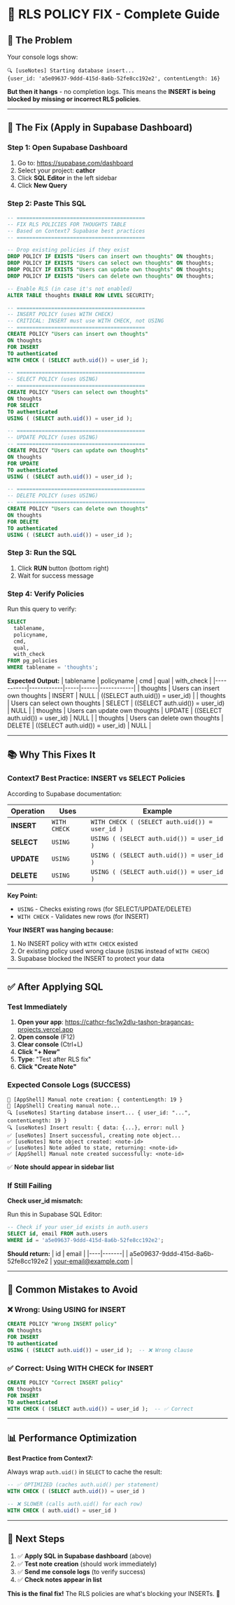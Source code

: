 # 🔧 RLS POLICY FIX - Complete Guide

## 🐛 The Problem

Your console logs show:
```
🔍 [useNotes] Starting database insert...
{user_id: 'a5e09637-9ddd-415d-8a6b-52fe8cc192e2', contentLength: 16}
```

**But then it hangs** - no completion logs. This means the **INSERT is being blocked by missing or incorrect RLS policies**.

---

## 🎯 The Fix (Apply in Supabase Dashboard)

### Step 1: Open Supabase Dashboard

1. Go to: https://supabase.com/dashboard
2. Select your project: **cathcr**
3. Click **SQL Editor** in the left sidebar
4. Click **New Query**

### Step 2: Paste This SQL

```sql
-- =========================================
-- FIX RLS POLICIES FOR THOUGHTS TABLE
-- Based on Context7 Supabase best practices
-- =========================================

-- Drop existing policies if they exist
DROP POLICY IF EXISTS "Users can insert own thoughts" ON thoughts;
DROP POLICY IF EXISTS "Users can select own thoughts" ON thoughts;
DROP POLICY IF EXISTS "Users can update own thoughts" ON thoughts;
DROP POLICY IF EXISTS "Users can delete own thoughts" ON thoughts;

-- Enable RLS (in case it's not enabled)
ALTER TABLE thoughts ENABLE ROW LEVEL SECURITY;

-- =========================================
-- INSERT POLICY (uses WITH CHECK)
-- CRITICAL: INSERT must use WITH CHECK, not USING
-- =========================================
CREATE POLICY "Users can insert own thoughts"
ON thoughts
FOR INSERT
TO authenticated
WITH CHECK ( (SELECT auth.uid()) = user_id );

-- =========================================
-- SELECT POLICY (uses USING)
-- =========================================
CREATE POLICY "Users can select own thoughts"
ON thoughts
FOR SELECT
TO authenticated
USING ( (SELECT auth.uid()) = user_id );

-- =========================================
-- UPDATE POLICY (uses USING)
-- =========================================
CREATE POLICY "Users can update own thoughts"
ON thoughts
FOR UPDATE
TO authenticated
USING ( (SELECT auth.uid()) = user_id );

-- =========================================
-- DELETE POLICY (uses USING)
-- =========================================
CREATE POLICY "Users can delete own thoughts"
ON thoughts
FOR DELETE
TO authenticated
USING ( (SELECT auth.uid()) = user_id );
```

### Step 3: Run the SQL

1. Click **RUN** button (bottom right)
2. Wait for success message

### Step 4: Verify Policies

Run this query to verify:

```sql
SELECT
  tablename,
  policyname,
  cmd,
  qual,
  with_check
FROM pg_policies
WHERE tablename = 'thoughts';
```

**Expected Output:**
| tablename | policyname | cmd | qual | with_check |
|-----------|------------|-----|------|------------|
| thoughts | Users can insert own thoughts | INSERT | NULL | ((SELECT auth.uid()) = user_id) |
| thoughts | Users can select own thoughts | SELECT | ((SELECT auth.uid()) = user_id) | NULL |
| thoughts | Users can update own thoughts | UPDATE | ((SELECT auth.uid()) = user_id) | NULL |
| thoughts | Users can delete own thoughts | DELETE | ((SELECT auth.uid()) = user_id) | NULL |

---

## 📚 Why This Fixes It

### Context7 Best Practice: INSERT vs SELECT Policies

According to Supabase documentation:

| Operation | Uses | Example |
|-----------|------|---------|
| **INSERT** | `WITH CHECK` | `WITH CHECK ( (SELECT auth.uid()) = user_id )` |
| **SELECT** | `USING` | `USING ( (SELECT auth.uid()) = user_id )` |
| **UPDATE** | `USING` | `USING ( (SELECT auth.uid()) = user_id )` |
| **DELETE** | `USING` | `USING ( (SELECT auth.uid()) = user_id )` |

**Key Point:**
- `USING` - Checks existing rows (for SELECT/UPDATE/DELETE)
- `WITH CHECK` - Validates new rows (for INSERT)

**Your INSERT was hanging because:**
1. No INSERT policy with `WITH CHECK` existed
2. Or existing policy used wrong clause (`USING` instead of `WITH CHECK`)
3. Supabase blocked the INSERT to protect your data

---

## ✅ After Applying SQL

### Test Immediately

1. **Open your app**: https://cathcr-fsc1w2dlu-tashon-bragancas-projects.vercel.app
2. **Open console** (F12)
3. **Clear console** (Ctrl+L)
4. **Click "+ New"**
5. **Type**: "Test after RLS fix"
6. **Click "Create Note"**

### Expected Console Logs (SUCCESS)

```
📝 [AppShell] Manual note creation: { contentLength: 19 }
💾 [AppShell] Creating manual note...
🔍 [useNotes] Starting database insert... { user_id: "...", contentLength: 19 }
🔍 [useNotes] Insert result: { data: {...}, error: null }
✅ [useNotes] Insert successful, creating note object...
✅ [useNotes] Note object created: <note-id>
✅ [useNotes] Note added to state, returning: <note-id>
✅ [AppShell] Manual note created successfully: <note-id>
```

✅ **Note should appear in sidebar list**

### If Still Failing

**Check user_id mismatch:**

Run this in Supabase SQL Editor:

```sql
-- Check if your user_id exists in auth.users
SELECT id, email FROM auth.users
WHERE id = 'a5e09637-9ddd-415d-8a6b-52fe8cc192e2';
```

**Should return:**
| id | email |
|----|-------|
| a5e09637-9ddd-415d-8a6b-52fe8cc192e2 | your-email@example.com |

---

## 🚨 Common Mistakes to Avoid

### ❌ Wrong: Using USING for INSERT
```sql
CREATE POLICY "Wrong INSERT policy"
ON thoughts
FOR INSERT
TO authenticated
USING ( (SELECT auth.uid()) = user_id );  -- ❌ Wrong clause
```

### ✅ Correct: Using WITH CHECK for INSERT
```sql
CREATE POLICY "Correct INSERT policy"
ON thoughts
FOR INSERT
TO authenticated
WITH CHECK ( (SELECT auth.uid()) = user_id );  -- ✅ Correct
```

---

## 📊 Performance Optimization

**Best Practice from Context7:**

Always wrap `auth.uid()` in `SELECT` to cache the result:

```sql
-- ✅ OPTIMIZED (caches auth.uid() per statement)
WITH CHECK ( (SELECT auth.uid()) = user_id )

-- ❌ SLOWER (calls auth.uid() for each row)
WITH CHECK ( auth.uid() = user_id )
```

---

## 🎯 Next Steps

1. ✅ **Apply SQL in Supabase dashboard** (above)
2. ✅ **Test note creation** (should work immediately)
3. ✅ **Send me console logs** (to verify success)
4. ✅ **Check notes appear in list**

**This is the final fix!** The RLS policies are what's blocking your INSERTs. 🚀
